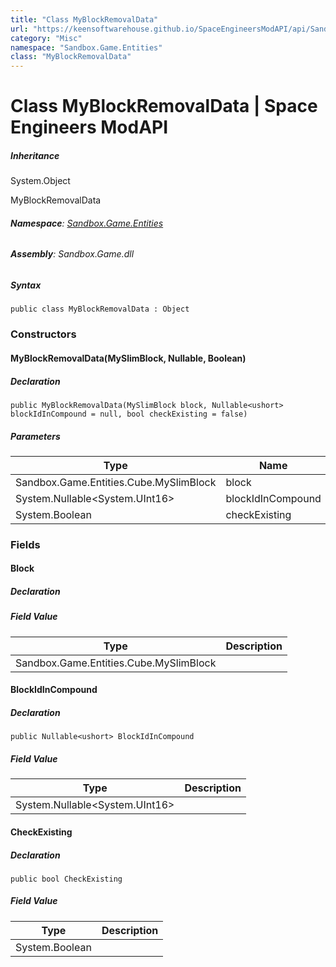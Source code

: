 ```yaml
---
title: "Class MyBlockRemovalData"
url: "https://keensoftwarehouse.github.io/SpaceEngineersModAPI/api/Sandbox.Game.Entities.MyBlockRemovalData.html"
category: "Misc"
namespace: "Sandbox.Game.Entities"
class: "MyBlockRemovalData"
---
```


# Class MyBlockRemovalData | Space Engineers ModAPI

##### Inheritance

System.Object

MyBlockRemovalData

###### **Namespace**: [Sandbox.Game.Entities](https://keensoftwarehouse.github.io/SpaceEngineersModAPI/api/Sandbox.Game.Entities.html)

###### **Assembly**: Sandbox.Game.dll

##### Syntax

```
public class MyBlockRemovalData : Object
```

### Constructors

#### MyBlockRemovalData(MySlimBlock, Nullable<UInt16>, Boolean)

##### Declaration

```
public MyBlockRemovalData(MySlimBlock block, Nullable<ushort> blockIdInCompound = null, bool checkExisting = false)
```

##### Parameters

| Type | Name | Description |
| --- | --- | --- |
| Sandbox.Game.Entities.Cube.MySlimBlock | block |     |
| System.Nullable<System.UInt16\> | blockIdInCompound |     |
| System.Boolean | checkExisting |     |

### Fields

#### Block

##### Declaration

##### Field Value

| Type | Description |
| --- | --- |
| Sandbox.Game.Entities.Cube.MySlimBlock |     |

#### BlockIdInCompound

##### Declaration

```
public Nullable<ushort> BlockIdInCompound
```

##### Field Value

| Type | Description |
| --- | --- |
| System.Nullable<System.UInt16\> |     |

#### CheckExisting

##### Declaration

```
public bool CheckExisting
```

##### Field Value

| Type | Description |
| --- | --- |
| System.Boolean |     |